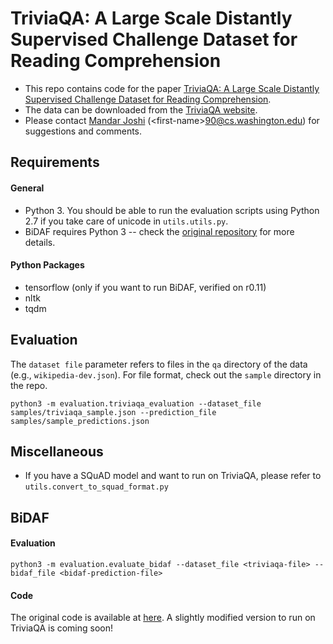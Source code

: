 # TriviaQA: A Large Scale Distantly Supervised Challenge Dataset for Reading Comprehension
- This repo contains code for the paper [TriviaQA: A Large Scale Distantly Supervised Challenge Dataset for Reading Comprehension][triviaqa-arxiv].
- The data can be downloaded from the [TriviaQA website][triviaqa-website].
- Please contact [Mandar Joshi][mandar-home] (\<first-name\>90@cs.washington.edu) for suggestions and comments.

## Requirements
#### General
- Python 3. You should be able to run the evaluation scripts using Python 2.7 if you take care of unicode in ```utils.utils.py```.
- BiDAF requires Python 3 -- check the [original repository][bidaf-orig-github] for more details.

#### Python Packages
- tensorflow (only if you want to run BiDAF, verified on r0.11)
- nltk
- tqdm

## Evaluation
The ```dataset file``` parameter refers to files in the ```qa``` directory of the data (e.g., ```wikipedia-dev.json```). For file format, check out the ```sample``` directory in the repo.
```
python3 -m evaluation.triviaqa_evaluation --dataset_file samples/triviaqa_sample.json --prediction_file samples/sample_predictions.json
```
## Miscellaneous
- If you have a SQuAD model and want to run on TriviaQA, please refer to ```utils.convert_to_squad_format.py```


## BiDAF
#### Evaluation
```
python3 -m evaluation.evaluate_bidaf --dataset_file <triviaqa-file> --bidaf_file <bidaf-prediction-file>
```

#### Code
The original code is available at [here][bidaf-orig-github]. A slightly modified version to run on TriviaQA is coming soon!

[bidaf-orig-github]: https://github.com/allenai/bi-att-flow/
[triviaqa-arxiv]: https://arxiv.org/abs/1705.03551
[mandar-home]: http://homes.cs.washington.edu/~mandar90/
[triviaqa-website]: http://nlp.cs.washington.edu/triviaqa/
